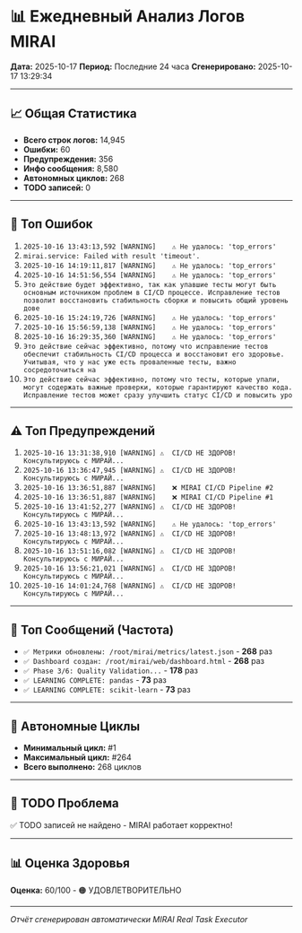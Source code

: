 # 📊 Ежедневный Анализ Логов MIRAI

**Дата:** 2025-10-17
**Период:** Последние 24 часа
**Сгенерировано:** 2025-10-17 13:29:34

---

## 📈 Общая Статистика

- **Всего строк логов:** 14,945
- **Ошибки:** 60
- **Предупреждения:** 356
- **Инфо сообщения:** 8,580
- **Автономных циклов:** 268
- **TODO записей:** 0

---

## 🔴 Топ Ошибок

1. `2025-10-16 13:43:13,592 [WARNING]    ⚠️ Не удалось: 'top_errors'`
2. `mirai.service: Failed with result 'timeout'.`
3. `2025-10-16 14:19:11,817 [WARNING]    ⚠️ Не удалось: 'top_errors'`
4. `2025-10-16 14:51:56,554 [WARNING]    ⚠️ Не удалось: 'top_errors'`
5. `Это действие будет эффективно, так как упавшие тесты могут быть основным источником проблем в CI/CD процессе. Исправление тестов позволит восстановить стабильность сборки и повысить общий уровень дове`
6. `2025-10-16 15:24:19,726 [WARNING]    ⚠️ Не удалось: 'top_errors'`
7. `2025-10-16 15:56:59,138 [WARNING]    ⚠️ Не удалось: 'top_errors'`
8. `2025-10-16 16:29:35,360 [WARNING]    ⚠️ Не удалось: 'top_errors'`
9. `Это действие сейчас эффективно, потому что исправление тестов обеспечит стабильность CI/CD процесса и восстановит его здоровье. Учитывая, что у нас уже есть проваленные тесты, важно сосредоточиться на`
10. `Это действие сейчас эффективно, потому что тесты, которые упали, могут содержать важные проверки, которые гарантируют качество кода. Исправление тестов может сразу улучшить статус CI/CD и повысить уро`

---

## ⚠️ Топ Предупреждений

1. `2025-10-16 13:31:38,910 [WARNING] ⚠️  CI/CD НЕ ЗДОРОВ! Консультируюсь с МИРАЙ...`
2. `2025-10-16 13:36:47,945 [WARNING] ⚠️  CI/CD НЕ ЗДОРОВ! Консультируюсь с МИРАЙ...`
3. `2025-10-16 13:36:51,887 [WARNING]    ❌ MIRAI CI/CD Pipeline #2`
4. `2025-10-16 13:36:51,887 [WARNING]    ❌ MIRAI CI/CD Pipeline #1`
5. `2025-10-16 13:41:52,277 [WARNING] ⚠️  CI/CD НЕ ЗДОРОВ! Консультируюсь с МИРАЙ...`
6. `2025-10-16 13:43:13,592 [WARNING]    ⚠️ Не удалось: 'top_errors'`
7. `2025-10-16 13:48:13,972 [WARNING] ⚠️  CI/CD НЕ ЗДОРОВ! Консультируюсь с МИРАЙ...`
8. `2025-10-16 13:51:16,082 [WARNING] ⚠️  CI/CD НЕ ЗДОРОВ! Консультируюсь с МИРАЙ...`
9. `2025-10-16 13:56:21,021 [WARNING] ⚠️  CI/CD НЕ ЗДОРОВ! Консультируюсь с МИРАЙ...`
10. `2025-10-16 14:01:24,768 [WARNING] ⚠️  CI/CD НЕ ЗДОРОВ! Консультируюсь с МИРАЙ...`

---

## 💬 Топ Сообщений (Частота)

- `✅ Метрики обновлены: /root/mirai/metrics/latest.json` - **268** раз
- `✅ Dashboard создан: /root/mirai/web/dashboard.html` - **268** раз
- `✅ Phase 3/6: Quality Validation...` - **178** раз
- `✅ LEARNING COMPLETE: pandas` - **73** раз
- `✅ LEARNING COMPLETE: scikit-learn` - **73** раз

---

## 🔄 Автономные Циклы

- **Минимальный цикл:** #1
- **Максимальный цикл:** #264
- **Всего выполнено:** 268 циклов

---

## 🚨 TODO Проблема

✅ TODO записей не найдено - MIRAI работает корректно!

---

## 📊 Оценка Здоровья

**Оценка:** 60/100 - 🟠 УДОВЛЕТВОРИТЕЛЬНО

---

*Отчёт сгенерирован автоматически MIRAI Real Task Executor*
